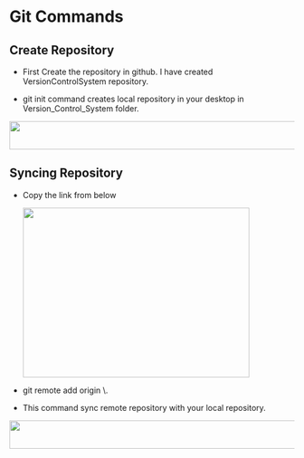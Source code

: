# Git Commands

## Create Repository

  - <p>First Create the repository in github. I have created VersionControlSystem repository.</p>
   
  - <p>git init command creates local repository in your desktop in Version_Control_System folder.</p>
  <img src = "https://github.com/CodeMasterAR/VersionControlSystem/assets/114680435/319674df-83eb-435a-b0bb-3d64d117bf80" width = "600" height = "50"/>

## Syncing Repository
  
  - <p>Copy the link from below</p> 
    <img src = "https://github.com/CodeMasterAR/VersionControlSystem/assets/114680435/87f48ba1-3183-4779-8dd1-62898b64b5e4" width = "400" height = "300" />

  - <p>git remote add origin \<past-link-here\>.</p>
  - <p>This command sync remote repository with your local repository.</p>
  <img src = "https://github.com/CodeMasterAR/VersionControlSystem/assets/114680435/27b35874-36bc-41cd-8416-0347e35f056a" width = "600" height = "50"/>

